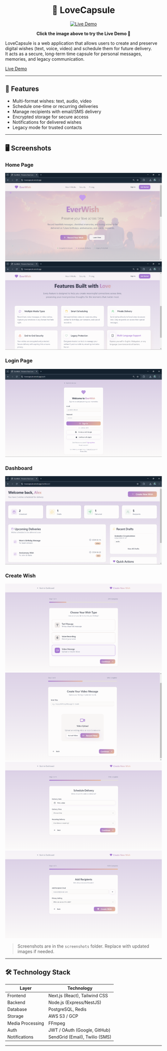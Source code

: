 <h1 align="center">💌 LoveCapsule</h1>

<p align="center">
  <a href="https://lovecapsule.vercel.app/" target="_blank">
    <img src="1200x250 (1)" alt="Live Demo" width="600"/>
  </a>
</p>

<p align="center">
  <b>Click the image above to try the Live Demo 🚀</b>
</p>

LoveCapsule is a web application that allows users to create and preserve digital wishes (text, voice, video) and schedule them for future delivery.  
It acts as a secure, long-term time capsule for personal messages, memories, and legacy communication.

[Live Demo](https://lovecapsule.vercel.app/)  

---

## 🚀 Features

- Multi-format wishes: text, audio, video  
- Schedule one-time or recurring deliveries  
- Manage recipients with email/SMS delivery  
- Encrypted storage for secure access  
- Notifications for delivered wishes  
- Legacy mode for trusted contacts  

---

## 🖥️ Screenshots

### Home Page
![Home](./screenshots/home.png)  
![Home 2](./screenshots/home2.png)

### Login Page
![Login](./screenshots/loging.png)

### Dashboard
![Dashboard](./screenshots/dashboard.png)

### Create Wish
![Create Wish 1](./screenshots/create_wish1.png)  
![Create Wish 2](./screenshots/create_wish2.png)  
![Create Wish 3](./screenshots/create_wish3.png)  
![Create Wish 4](./screenshots/create_wish4.png)

> Screenshots are in the `screenshots` folder. Replace with updated images if needed.

---

## 🛠️ Technology Stack

| Layer           | Technology                          |
|-----------------|------------------------------------|
| Frontend        | Next.js (React), Tailwind CSS       |
| Backend         | Node.js (Express/NestJS)           |
| Database        | PostgreSQL, Redis                   |
| Storage         | AWS S3 / GCP                        |
| Media Processing| FFmpeg                              |
| Auth            | JWT / OAuth (Google, GitHub)       |
| Notifications   | SendGrid (Email), Twilio (SMS)     |

---

